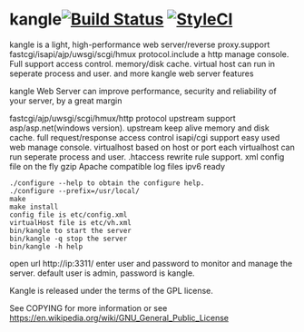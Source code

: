 # kangle[![Build Status](https://www.travis-ci.org/bangteng/kangle.svg?branch=master)](https://www.travis-ci.org/bangteng/kangle) [![StyleCI](https://styleci.io/repos/112868742/shield?branch=master)](https://styleci.io/repos/112868742)
kangle is a light, high-performance web server/reverse proxy.support fastcgi/isapi/ajp/uwsgi/scgi/hmux protocol.include a http manage console. Full support access control. memory/disk cache. virtual host can run in seperate process and user. and more kangle web server features

kangle Web Server can improve performance, security and reliability of your server, by a great margin

fastcgi/ajp/uwsgi/scgi/hmux/http protocol upstream
support asp/asp.net(windows version).
upstream keep alive
memory and disk cache.
full request/response access control
isapi/cgi support
easy used web manage console.
virtualhost based on host or port
each virtualhost can run seperate process and user.
.htaccess rewrite rule support.
xml config file
on the fly gzip
Apache compatible log files
ipv6 ready

	./configure --help to obtain the configure help.
	./configure --prefix=/usr/local/
	make
	make install
	config file is etc/config.xml
	virtualHost file is etc/vh.xml
	bin/kangle to start the server
	bin/kangle -q stop the server
	bin/kangle -h help

open url http://ip:3311/
enter user and password to monitor and manage the server.
default user is admin, password is kangle.

Kangle is released under the terms of the GPL license.

See COPYING for more information or see https://en.wikipedia.org/wiki/GNU_General_Public_License